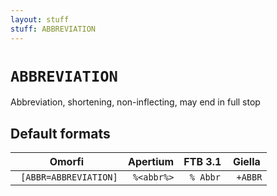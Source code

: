 ```yaml
---
layout: stuff
stuff: ABBREVIATION
---
```

# ` ABBREVIATION `

Abbreviation, shortening, non-inflecting, may end in full stop

## Default formats
| Omorfi | Apertium | FTB 3.1 | Giella |
|:------:|:--------:|:-------:|:------:|
| ` [ABBR=ABBREVIATION]` | ` %<abbr%>` | ` % Abbr` | ` +ABBR`  |
